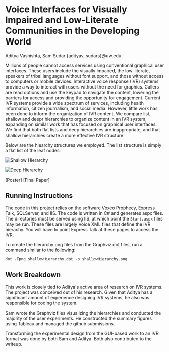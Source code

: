 Voice Interfaces for Visually Impaired and Low-Literate Communities in the Developing World
==============
Aditya Vashishta, Sam Sudar {adityav, sudars}@uw.edu

Millions of people cannot access services using conventional graphical user
interfaces. These users include the visually impaired, the low-literate,
speakers of tribal languages without font support, and those without access to
computers or mobile devices. Interactive voice response (IVR) systems provide a
way to interact with users without the need for graphics. Callers are read
options and use the keypad to navigate the content, lowering the barriers for
access and providing the opportunity for engagement. Current IVR systems
provide a wide spectrum of services, including health information, citizen
journalism, and social media. However, little work has been done to inform
the organization of IVR content. We compare list, shallow and deepr hierarchies
to organize content in an IVR system, expanding on similar work that has
focused on graphical user interfaces. We find that both flat lists and deep
hierarchies are inappropriate, and that shallow hierarchies create a more
effective IVR structure.

Below are the hiearchy structures we employed. The list structure is simply a
flat list of the leaf nodes.

![Shallow Hierarchy](https://raw.github.com/CSE512-14W/fp-adityav-sudars/master/shallowHierarchy.png)

![Deep Hierarchy](https://raw.github.com/CSE512-14W/fp-adityav-sudars/master/deepHierarchy.png)

[Poster]
[Final Paper]

## Running Instructions

The code in this project relies on the software Voxeo Prophecy, Express Talk,
SQLServer, and IIS. The code is written in C# and generates aspx files. The
directories must be served using IIS, at which point the `Start.aspx` files may
be run. These files are largely Voice XML files that define the IVR hierachy.
You will have to point Express Talk at these pages to access the IVR.

To create the hierarchy png files from the Graphviz dot files, run a command
similar to the following:

`dot -Tpng shallowHierarchy.dot -o shallowHierarchy.png`

## Work Breakdown

This work is closely tied to Aditya's active area of research on IVR systems.
The project was conceived out of his research. Given that Aditya has a
significant amount of experience designing IVR systems, he also was responsible
for coding the system.

Sam wrote the Graphviz files visualizing the hierarchies and conducted the
majority of the user experiments. He constructed the summary figures using
Tableau and managed the github submissions.

Transforming the experimental design from the GUI-based work to an IVR format
was done by both Sam and Aditya. Both also contributed to the writeup.
